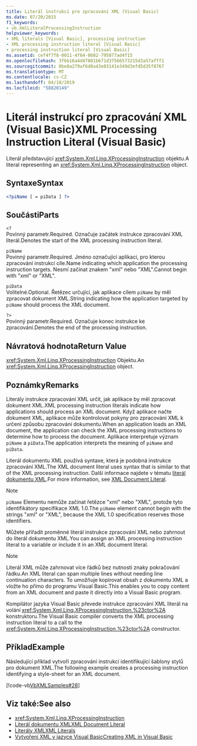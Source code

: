 ```yaml
---
title: Literál instrukcí pro zpracování XML (Visual Basic)
ms.date: 07/20/2015
f1_keywords:
- vb.XmlLiteralProcessingInstruction
helpviewer_keywords:
- XML literals [Visual Basic], processing instruction
- XML processing instruction literal [Visual Basic]
- processing instruction literal [Visual Basic]
ms.assetid: cef4f7f8-0011-4f64-8602-795077ad4f15
ms.openlocfilehash: 3fbb16a4d47801b671d37566573215d3a57afff1
ms.sourcegitcommit: 0be8a279af6d8a43e03141e349d3efd5d35f8767
ms.translationtype: MT
ms.contentlocale: cs-CZ
ms.lasthandoff: 04/18/2019
ms.locfileid: "58820149"
---
```

# <a name="xml-processing-instruction-literal-visual-basic"></a><span data-ttu-id="ebcd7-102">Literál instrukcí pro zpracování XML (Visual Basic)</span><span class="sxs-lookup"><span data-stu-id="ebcd7-102">XML Processing Instruction Literal (Visual Basic)</span></span>
<span data-ttu-id="ebcd7-103">Literál představující <xref:System.Xml.Linq.XProcessingInstruction> objektu.</span><span class="sxs-lookup"><span data-stu-id="ebcd7-103">A literal representing an <xref:System.Xml.Linq.XProcessingInstruction> object.</span></span>  
  
## <a name="syntax"></a><span data-ttu-id="ebcd7-104">Syntaxe</span><span class="sxs-lookup"><span data-stu-id="ebcd7-104">Syntax</span></span>  
  
```xml  
<?piName [ = piData ] ?>  
```  
  
## <a name="parts"></a><span data-ttu-id="ebcd7-105">Součásti</span><span class="sxs-lookup"><span data-stu-id="ebcd7-105">Parts</span></span>  
 `<?`  
 <span data-ttu-id="ebcd7-106">Povinný parametr.</span><span class="sxs-lookup"><span data-stu-id="ebcd7-106">Required.</span></span> <span data-ttu-id="ebcd7-107">Označuje začátek instrukce zpracování XML literál.</span><span class="sxs-lookup"><span data-stu-id="ebcd7-107">Denotes the start of the XML processing instruction literal.</span></span>  
  
 `piName`  
 <span data-ttu-id="ebcd7-108">Povinný parametr.</span><span class="sxs-lookup"><span data-stu-id="ebcd7-108">Required.</span></span> <span data-ttu-id="ebcd7-109">Jméno označující aplikaci, pro kterou zpracování instrukcí cíle.</span><span class="sxs-lookup"><span data-stu-id="ebcd7-109">Name indicating which application the processing instruction targets.</span></span> <span data-ttu-id="ebcd7-110">Nesmí začínat znakem "xml" nebo "XML".</span><span class="sxs-lookup"><span data-stu-id="ebcd7-110">Cannot begin with "xml" or "XML".</span></span>  
  
 `piData`  
 <span data-ttu-id="ebcd7-111">Volitelné.</span><span class="sxs-lookup"><span data-stu-id="ebcd7-111">Optional.</span></span> <span data-ttu-id="ebcd7-112">Řetězec určující, jak aplikace cílem `piName` by měl zpracovat dokument XML.</span><span class="sxs-lookup"><span data-stu-id="ebcd7-112">String indicating how the application targeted by `piName` should process the XML document.</span></span>  
  
 `?>`  
 <span data-ttu-id="ebcd7-113">Povinný parametr.</span><span class="sxs-lookup"><span data-stu-id="ebcd7-113">Required.</span></span> <span data-ttu-id="ebcd7-114">Označuje konec instrukce ke zpracování.</span><span class="sxs-lookup"><span data-stu-id="ebcd7-114">Denotes the end of the processing instruction.</span></span>  
  
## <a name="return-value"></a><span data-ttu-id="ebcd7-115">Návratová hodnota</span><span class="sxs-lookup"><span data-stu-id="ebcd7-115">Return Value</span></span>  
 <span data-ttu-id="ebcd7-116"><xref:System.Xml.Linq.XProcessingInstruction> Objektu.</span><span class="sxs-lookup"><span data-stu-id="ebcd7-116">An <xref:System.Xml.Linq.XProcessingInstruction> object.</span></span>  
  
## <a name="remarks"></a><span data-ttu-id="ebcd7-117">Poznámky</span><span class="sxs-lookup"><span data-stu-id="ebcd7-117">Remarks</span></span>  
 <span data-ttu-id="ebcd7-118">Literály instrukce zpracování XML určit, jak aplikace by měl zpracovat dokument XML.</span><span class="sxs-lookup"><span data-stu-id="ebcd7-118">XML processing instruction literals indicate how applications should process an XML document.</span></span> <span data-ttu-id="ebcd7-119">Když aplikace načte dokument XML, aplikace může kontrolovat pokyny pro zpracování XML k určení způsobu zpracování dokumentu.</span><span class="sxs-lookup"><span data-stu-id="ebcd7-119">When an application loads an XML document, the application can check the XML processing instructions to determine how to process the document.</span></span> <span data-ttu-id="ebcd7-120">Aplikace interpretuje význam `piName` a `piData`.</span><span class="sxs-lookup"><span data-stu-id="ebcd7-120">The application interprets the meaning of `piName` and `piData`.</span></span>  
  
 <span data-ttu-id="ebcd7-121">Literál dokumentu XML používá syntaxe, která je podobná instrukce zpracování XML.</span><span class="sxs-lookup"><span data-stu-id="ebcd7-121">The XML document literal uses syntax that is similar to that of the XML processing instruction.</span></span> <span data-ttu-id="ebcd7-122">Další informace najdete v tématu [literál dokumentu XML](../../../visual-basic/language-reference/xml-literals/xml-document-literal.md).</span><span class="sxs-lookup"><span data-stu-id="ebcd7-122">For more information, see [XML Document Literal](../../../visual-basic/language-reference/xml-literals/xml-document-literal.md).</span></span>  
  
> [!NOTE]
>  <span data-ttu-id="ebcd7-123">`piName` Elementu nemůže začínat řetězce "xml" nebo "XML", protože tyto identifikátory specifikace XML 1.0.</span><span class="sxs-lookup"><span data-stu-id="ebcd7-123">The `piName` element cannot begin with the strings "xml" or "XML", because the XML 1.0 specification reserves those identifiers.</span></span>  
  
 <span data-ttu-id="ebcd7-124">Můžete přiřadit proměnné literál instrukce zpracování XML nebo zahrnout do literál dokumentu XML.</span><span class="sxs-lookup"><span data-stu-id="ebcd7-124">You can assign an XML processing instruction literal to a variable or include it in an XML document literal.</span></span>  
  
> [!NOTE]
>  <span data-ttu-id="ebcd7-125">Literál XML může zahrnovat více řádků bez nutnosti znaky pokračování řádku.</span><span class="sxs-lookup"><span data-stu-id="ebcd7-125">An XML literal can span multiple lines without needing line continuation characters.</span></span> <span data-ttu-id="ebcd7-126">To umožňuje kopírovat obsah z dokumentu XML a vložte ho přímo do programu Visual Basic.</span><span class="sxs-lookup"><span data-stu-id="ebcd7-126">This enables you to copy content from an XML document and paste it directly into a Visual Basic program.</span></span>  
  
 <span data-ttu-id="ebcd7-127">Kompilátor jazyka Visual Basic převede instrukce zpracování XML literál na volání <xref:System.Xml.Linq.XProcessingInstruction.%23ctor%2A> konstruktoru.</span><span class="sxs-lookup"><span data-stu-id="ebcd7-127">The Visual Basic compiler converts the XML processing instruction literal to a call to the <xref:System.Xml.Linq.XProcessingInstruction.%23ctor%2A> constructor.</span></span>  
  
## <a name="example"></a><span data-ttu-id="ebcd7-128">Příklad</span><span class="sxs-lookup"><span data-stu-id="ebcd7-128">Example</span></span>  
 <span data-ttu-id="ebcd7-129">Následující příklad vytvoří zpracování instrukcí identifikující šablony stylů pro dokument XML.</span><span class="sxs-lookup"><span data-stu-id="ebcd7-129">The following example creates a processing instruction identifying a style-sheet for an XML document.</span></span>  
  
 [!code-vb[VbXMLSamples#28](~/samples/snippets/visualbasic/VS_Snippets_VBCSharp/VbXMLSamples/VB/XMLSamples13.vb#28)]  
  
## <a name="see-also"></a><span data-ttu-id="ebcd7-130">Viz také:</span><span class="sxs-lookup"><span data-stu-id="ebcd7-130">See also</span></span>

- <xref:System.Xml.Linq.XProcessingInstruction>
- [<span data-ttu-id="ebcd7-131">Literál dokumentu XML</span><span class="sxs-lookup"><span data-stu-id="ebcd7-131">XML Document Literal</span></span>](../../../visual-basic/language-reference/xml-literals/xml-document-literal.md)
- [<span data-ttu-id="ebcd7-132">Literály XML</span><span class="sxs-lookup"><span data-stu-id="ebcd7-132">XML Literals</span></span>](../../../visual-basic/language-reference/xml-literals/index.md)
- [<span data-ttu-id="ebcd7-133">Vytvoření XML v jazyce Visual Basic</span><span class="sxs-lookup"><span data-stu-id="ebcd7-133">Creating XML in Visual Basic</span></span>](../../../visual-basic/programming-guide/language-features/xml/creating-xml.md)
